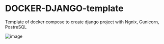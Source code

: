 # DOCKER-DJANGO-template
Template of docker compose to create django project with Ngnix, Gunicorn, PostreSQL

![image](https://github.com/CharlieBMF/DOCKER-DJANGO-template/assets/109242797/1c3c9897-9883-4468-bc7a-179144c87872)
